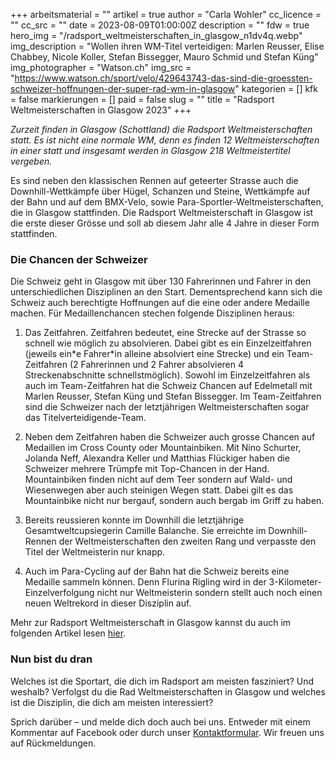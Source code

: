 +++
arbeitsmaterial = ""
artikel = true
author = "Carla Wohler"
cc_licence = ""
cc_src = ""
date = 2023-08-09T01:00:00Z
description = ""
fdw = true
hero_img = "/radsport_weltmeisterschaften_in_glasgow_n1dv4q.webp"
img_description = "Wollen ihren WM-Titel verteidigen: Marlen Reusser, Elise Chabbey, Nicole Koller, Stefan Bissegger, Mauro Schmid und Stefan Küng"
img_photographer = "Watson.ch"
img_src = "https://www.watson.ch/sport/velo/429643743-das-sind-die-groessten-schweizer-hoffnungen-der-super-rad-wm-in-glasgow"
kategorien = []
kfk = false
markierungen = []
paid = false
slug = ""
title = "Radsport Weltmeisterschaften in Glasgow 2023"
+++

_Zurzeit finden in Glasgow (Schottland) die Radsport Weltmeisterschaften statt. Es ist nicht eine normale WM, denn es finden 12 Weltmeisterschaften in einer statt und insgesamt werden in Glasgow 218 Weltmeistertitel vergeben._

Es sind neben den klassischen Rennen auf geteerter Strasse auch die Downhill-Wettkämpfe über Hügel, Schanzen und Steine, Wettkämpfe auf der Bahn und auf dem BMX-Velo, sowie Para-Sportler-Weltmeisterschaften, die in Glasgow stattfinden. Die Radsport Weltmeisterschaft in Glasgow ist die erste dieser Grösse und soll ab diesem Jahr alle 4 Jahre in dieser Form stattfinden.

### Die Chancen der Schweizer

Die Schweiz geht in Glasgow mit über 130 Fahrerinnen und Fahrer in den unterschiedlichen Disziplinen an den Start. Dementsprechend kann sich die Schweiz auch berechtigte Hoffnungen auf die eine oder andere Medaille machen. Für Medaillenchancen stechen folgende Disziplinen heraus:

1. Das Zeitfahren. Zeitfahren bedeutet, eine Strecke auf der Strasse so schnell wie möglich zu absolvieren. Dabei gibt es ein Einzelzeitfahren (jeweils ein\*e Fahrer\*in alleine absolviert eine Strecke) und ein Team-Zeitfahren (2 Fahrerinnen und 2 Fahrer absolvieren 4 Streckenabschnitte schnellstmöglich). Sowohl im Einzelzeitfahren als auch im Team-Zeitfahren hat die Schweiz Chancen auf Edelmetall mit Marlen Reusser, Stefan Küng und Stefan Bissegger. Im Team-Zeitfahren sind die Schweizer nach der letztjährigen Weltmeisterschaften sogar das Titelverteidigende-Team.

2. Neben dem Zeitfahren haben die Schweizer auch grosse Chancen auf Medaillen im Cross County oder Mountainbiken. Mit Nino Schurter, Jolanda Neff, Alexandra Keller und Matthias Flückiger haben die Schweizer mehrere Trümpfe mit Top-Chancen in der Hand. Mountainbiken finden nicht auf dem Teer sondern auf Wald- und Wiesenwegen aber auch steinigen Wegen statt. Dabei gilt es das Mountainbike nicht nur bergauf, sondern auch bergab im Griff zu haben.

3. Bereits reussieren konnte im Downhill die letztjährige Gesamtweltcupsiegerin Camille Balanche. Sie erreichte im Downhill-Rennen der Weltmeisterschaften den zweiten Rang und verpasste den Titel der Weltmeisterin nur knapp.

4. Auch im Para-Cycling auf der Bahn hat die Schweiz bereits eine Medaille sammeln können. Denn Flurina Rigling wird in der 3-Kilometer-Einzelverfolgung nicht nur Weltmeisterin sondern stellt auch noch einen neuen Weltrekord in dieser Disziplin auf.

Mehr zur Radsport Weltmeisterschaft in Glasgow kannst du auch im folgenden Artikel lesen [hier](https://www.watson.ch/sport/velo/429643743-das-sind-die-groessten-schweizer-hoffnungen-der-super-rad-wm-in-glasgow).

### Nun bist du dran

Welches ist die Sportart, die dich im Radsport am meisten fasziniert? Und weshalb? Verfolgst du die Rad Weltmeisterschaften in Glasgow und welches ist die Disziplin, die dich am meisten interessiert?

Sprich darüber – und melde dich doch auch bei uns. Entweder mit einem Kommentar auf Facebook oder durch unser [Kontaktformular](https://www.chinderzytig.ch/kontakt/). Wir freuen uns auf Rückmeldungen.
